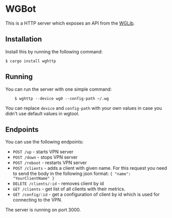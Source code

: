 # WGBot

This is a HTTP server which exposes an API from the [WGLib](../wglib/README.md).

## Installation

Install this by running the following command:
```shell
$ cargo install wghttp
```

## Running

You can run the server with one simple command:
```shell
    $ wghttp --device wg0 --config-path ~/.wg
```
You can replace `device` and `config-path` with your own values in case you didn't use default values in wgtool.

## Endpoints

You can use the following endpoints:
* `POST /up` - starts VPN server
* `POST /down` - stops VPN server
* `POST /reboot` - restarts VPN server
* `POST /clients` - adds a client with given name. For this request you need to send the body in the following json format: `{ "name": "YourClientName" }`
* `DELETE /clients/:id` - removes client by id
* `GET /clients` - get list of all clients with their metrics.
* `GET /config/:id` - get a configuration of client by id which is used for connecting to the VPN.

The server is running on port 3000.
